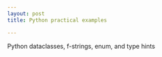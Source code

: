 ```yaml
---
layout: post
title: Python practical examples

---
```


Python dataclasses, f-strings, enum, and type hints


<script src="https://gist.github.com/selimslab/0e023776e4a24837921e8774c465531d.js"></script>
